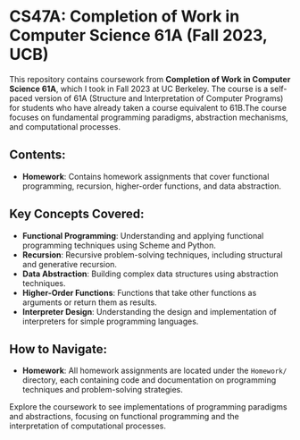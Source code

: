 # CS47A: Completion of Work in Computer Science 61A  (Fall 2023, UCB) 

This repository contains coursework from **Completion of Work in Computer Science 61A**, which I took in Fall 2023 at UC Berkeley. The course is a self-paced version of 61A (Structure and Interpretation of Computer Programs) for students who have already taken a course equivalent to 61B.The course focuses on fundamental programming paradigms, abstraction mechanisms, and computational processes.

## Contents:

- **Homework**: Contains homework assignments that cover functional programming, recursion, higher-order functions, and data abstraction.

## Key Concepts Covered:

- **Functional Programming**: Understanding and applying functional programming techniques using Scheme and Python.
- **Recursion**: Recursive problem-solving techniques, including structural and generative recursion.
- **Data Abstraction**: Building complex data structures using abstraction techniques.
- **Higher-Order Functions**: Functions that take other functions as arguments or return them as results.
- **Interpreter Design**: Understanding the design and implementation of interpreters for simple programming languages.

## How to Navigate:

- **Homework**: All homework assignments are located under the `Homework/` directory, each containing code and documentation on programming techniques and problem-solving strategies.


Explore the coursework to see implementations of programming paradigms and abstractions, focusing on functional programming and the interpretation of computational processes.
